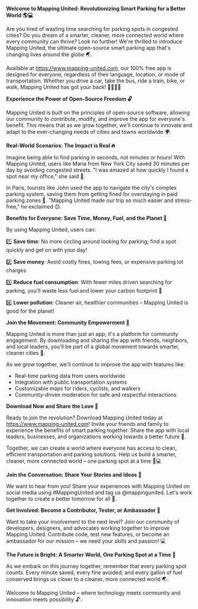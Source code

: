 **Welcome to Mapping United: Revolutionizing Smart Parking for a Better World 🌎💻**

Are you tired of wasting time searching for parking spots in congested cities? Do you dream of a smarter, cleaner, more connected world where every community can thrive? Look no further! We're thrilled to introduce Mapping United, the ultimate open-source smart parking app that's changing lives around the globe 🌏.

Available at https://www.mapping-united.com, our 100% free app is designed for everyone, regardless of their language, location, or mode of transportation. Whether you drive a car, take the bus, ride a train, bike, or walk, Mapping United has got your back! 🚶‍♂️🚌🚂

**Experience the Power of Open-Source Freedom 🔓**

Mapping United is built on the principles of open-source software, allowing our community to contribute, modify, and improve the app for everyone's benefit. This means that as we grow together, we'll continue to innovate and adapt to the ever-changing needs of cities and towns worldwide 🌍.

**Real-World Scenarios: The Impact is Real 🔥**

Imagine being able to find parking in seconds, not minutes or hours! With Mapping United, users like Maria from New York City saved 30 minutes per day by avoiding congested streets. "I was amazed at how quickly I found a spot near my office," she said 🌆.

In Paris, tourists like John used the app to navigate the city's complex parking system, saving them from getting fined for overstaying in paid parking zones 🚫. "Mapping United made our trip so much easier and stress-free," he exclaimed 😊.

**Benefits for Everyone: Save Time, Money, Fuel, and the Planet 🌟**

By using Mapping United, users can:

1️⃣ **Save time**: No more circling around looking for parking; find a spot quickly and get on with your day!

2️⃣ **Save money**: Avoid costly fines, towing fees, or expensive parking lot charges

3️⃣ **Reduce fuel consumption**: With fewer miles driven searching for parking, you'll waste less fuel and lower your carbon footprint 🚀

4️⃣ **Lower pollution**: Cleaner air, healthier communities – Mapping United is good for the planet!

**Join the Movement: Community Empowerment 💪**

Mapping United is more than just an app; it's a platform for community engagement. By downloading and sharing the app with friends, neighbors, and local leaders, you'll be part of a global movement towards smarter, cleaner cities 🌆.

As we grow together, we'll continue to improve the app with features like:

* Real-time parking data from users worldwide
* Integration with public transportation systems
* Customizable maps for riders, cyclists, and walkers
* Community-driven moderation for safe and respectful interactions

**Download Now and Share the Love 🤝**

Ready to join the revolution? Download Mapping United today at https://www.mapping-united.com! Invite your friends and family to experience the benefits of smart parking together. Share the app with local leaders, businesses, and organizations working towards a better future 🌟.

Together, we can create a world where everyone has access to clean, efficient transportation and parking solutions. Help us build a smarter, cleaner, more connected world – one parking spot at a time 🚗💻

**Join the Conversation: Share Your Stories and Ideas 💬**

We want to hear from you! Share your experiences with Mapping United on social media using #MappingUnited and tag us @mappingunited. Let's work together to create a better tomorrow for all 🌟.

**Get Involved: Become a Contributor, Tester, or Ambassador 🤝**

Want to take your involvement to the next level? Join our community of developers, designers, and advocates working together to improve Mapping United. Contribute code, test new features, or become an ambassador for our mission – we need your skills and passion! 💻

**The Future is Bright: A Smarter World, One Parking Spot at a Time 🌟**

As we embark on this journey together, remember that every parking spot counts. Every minute saved, every fine avoided, and every gallon of fuel conserved brings us closer to a cleaner, more connected world 🌏.

Welcome to Mapping United – where technology meets community and innovation meets possibility 🔓💡